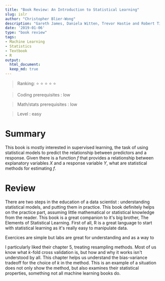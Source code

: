 ```yaml
---
title: "Book Review: An Introduction to Statistical Learning"
slug: islr
author: "Christopher Blier-Wong"
description: "Gareth James, Daniela Witten, Trevor Hastie and Robert Tibshirani"
date: '2019-01-06'
type: "book review"
tags: 
- Machine Learning
- Statistics
- Textbook
- R
output:
  html_document:
  keep_md: true
---
```


  > Ranking: :star: :star: :star: :star: :star:

  > Coding prerequisites : low
  
  > Math/stats prerequisites : low
  
  > Level : easy
  

# Summary

This book is mostly interested in supervised learning, the task of 
using statistical models to predict the relationship between 
predictors and a response. Given there is a function $f$ that 
provides a relationship between explanatory variables $X$ and a 
response variable $Y$, what are statistical methods for estimating 
$f$. 

# Review

There are two steps in the education of a data scientist :
understanding statistical models, and putting them in practice. 
This book definitely helps on the practice part, assuming little 
mathematical or statistical knowledge from the reader. This book 
is a great companion to it's big brother, The Elements of Statistical
Learning. First of all, R is a great language to start with 
statistical learning as it's really easy to manipulate data. 

Exercices are simple but labs are great for understanding and as a
way to 

I particularly liked their chapter 5, treating resampling methods. 
Most of us know what $k$-fold cross validation is, but how and why 
it works isn't understood by all. This chapter helps us understand 
the bias-variance tradeoff for the choice of $k$ in the method. This
is an example of a situation does not only show the method, but 
also examines their statistical properties, something not all machine
learning books do. 
